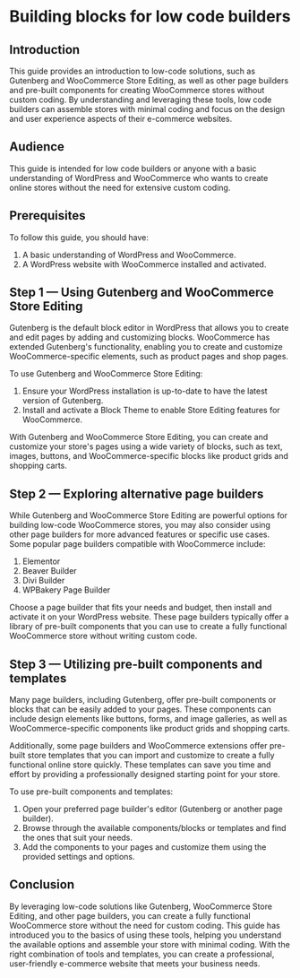 # Building blocks for low code builders

## Introduction

This guide provides an introduction to low-code solutions, such as Gutenberg and WooCommerce Store Editing, as well as other page builders and pre-built components for creating WooCommerce stores without custom coding. By understanding and leveraging these tools, low code builders can assemble stores with minimal coding and focus on the design and user experience aspects of their e-commerce websites.

## Audience

This guide is intended for low code builders or anyone with a basic understanding of WordPress and WooCommerce who wants to create online stores without the need for extensive custom coding.

## Prerequisites

To follow this guide, you should have:

1. A basic understanding of WordPress and WooCommerce.
2. A WordPress website with WooCommerce installed and activated.

## Step 1 — Using Gutenberg and WooCommerce Store Editing

Gutenberg is the default block editor in WordPress that allows you to create and edit pages by adding and customizing blocks. WooCommerce has extended Gutenberg's functionality, enabling you to create and customize WooCommerce-specific elements, such as product pages and shop pages.

To use Gutenberg and WooCommerce Store Editing:

1. Ensure your WordPress installation is up-to-date to have the latest version of Gutenberg.
2. Install and activate a Block Theme to enable Store Editing features for WooCommerce.

With Gutenberg and WooCommerce Store Editing, you can create and customize your store's pages using a wide variety of blocks, such as text, images, buttons, and WooCommerce-specific blocks like product grids and shopping carts.

## Step 2 — Exploring alternative page builders

While Gutenberg and WooCommerce Store Editing are powerful options for building low-code WooCommerce stores, you may also consider using other page builders for more advanced features or specific use cases. Some popular page builders compatible with WooCommerce include:

1. Elementor
2. Beaver Builder
3. Divi Builder
4. WPBakery Page Builder

Choose a page builder that fits your needs and budget, then install and activate it on your WordPress website. These page builders typically offer a library of pre-built components that you can use to create a fully functional WooCommerce store without writing custom code.

## Step 3 — Utilizing pre-built components and templates

Many page builders, including Gutenberg, offer pre-built components or blocks that can be easily added to your pages. These components can include design elements like buttons, forms, and image galleries, as well as WooCommerce-specific components like product grids and shopping carts.

Additionally, some page builders and WooCommerce extensions offer pre-built store templates that you can import and customize to create a fully functional online store quickly. These templates can save you time and effort by providing a professionally designed starting point for your store.

To use pre-built components and templates:

1. Open your preferred page builder's editor (Gutenberg or another page builder).
2. Browse through the available components/blocks or templates and find the ones that suit your needs.
3. Add the components to your pages and customize them using the provided settings and options.

## Conclusion

By leveraging low-code solutions like Gutenberg, WooCommerce Store Editing, and other page builders, you can create a fully functional WooCommerce store without the need for custom coding. This guide has introduced you to the basics of using these tools, helping you understand the available options and assemble your store with minimal coding. With the right combination of tools and templates, you can create a professional, user-friendly e-commerce website that meets your business needs.
